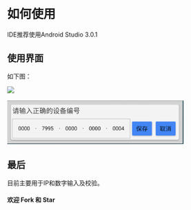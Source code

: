 # 如何使用 

IDE推荐使用Android Studio 3.0.1

## 使用界面

如下图：

![](https://github.com/rubinliudongpo/DigitalEditTextDemo/blob/master/images/ip_dialog.png)

![](https://github.com/rubinliudongpo/DigitalEditTextDemo/blob/master/images/device_id.png)  


## 最后  
目前主要用于IP和数字输入及校验。

#### 欢迎 Fork 和 Star
